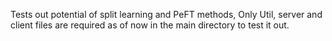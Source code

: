 Tests out potential of split learning and PeFT methods, Only Util, server and client files are required as of now in the main directory to test it out.
